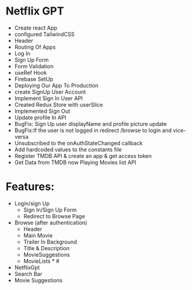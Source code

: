 # Netflix GPT

- Create react App
- configured TailwindCSS
- Header
- Routing Of Apps
- Log In 
- Sign Up Form
- Form Validation
- useRef Hook
- Firebase SetUp
- Deploying Our App To Production
- create SignUp User Account
- Implement Sign In User API
- Created Redux Store with userSlice
- Implemented Sign Out
- Update profile In API
- BugFix: Sign Up user displayName and profile picture update
- BugFix:If the user is not logged in redirect /browse to login and vice-versa
- Unsubscribed to the onAuthStateChanged callback
- Add hardcoded values to the constants file
- Register TMDB API & create an app  & get access token
- Get Data from TMDB  now Playing Movies list API

# Features:
- Login/sign Up
  - Sign In/Sign Up Form
  - Redirect to Browse Page
- Browse (after authentication)
  - Header
  - Main Movie
   - Trailer In Background
   - Title & Description 
   - MovieSuggestions
    - MovieLists * #
- NetflixGpt 
 - Search Bar
 - Movie Suggestions

